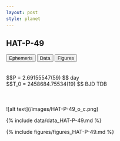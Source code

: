 ```yaml
---
layout: post
style: planet
---
```

<script src="../js/planets.js"></script>

## HAT-P-49

<!-- Tab links -->
<div class="tab">
<button class="tablinks" onclick="openCity(event, 'Ephemeris')">Ephemeris</button>
<button class="tablinks" onclick="openCity(event, 'Data')">Data</button>
<button class="tablinks" onclick="openCity(event, 'Figures')">Figures</button>
</div>

<!-- Tab content -->
<div id="Ephemeris" class="tabcontent" markdown="1">
<br/><br/>
$$P = 2.69155547(59) $$ day <br/>
$$T_0 = 2458684.75534(19) $$ BJD TDB
<br/><br/>
<br/><br/>
![alt text](/images/HAT-P-49_o_c.png)
</div>


<div id="Data" class="tabcontent" markdown="1">

{% include data/data_HAT-P-49.md %}

</div>

<div id="Figures" class="tabcontent" markdown="1">
{% include figures/figures_HAT-P-49.md %}
</div>


<script src="../js/tabs.js"></script>


